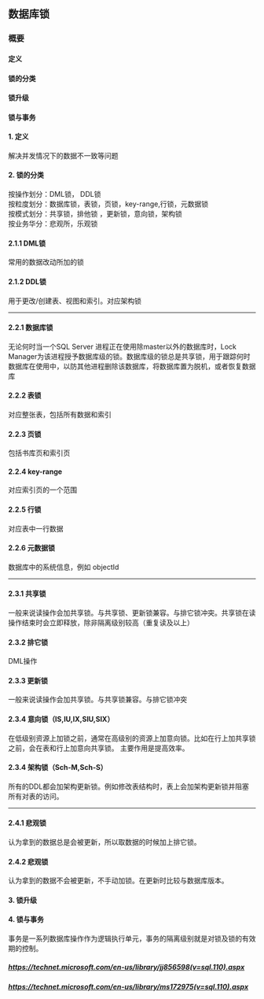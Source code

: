 ## 数据库锁
### 概要
#### 定义
#### 锁的分类
#### 锁升级
#### 锁与事务

#### 1. 定义

解决并发情况下的数据不一致等问题


#### 2. 锁的分类

按操作划分：DML锁， DDL锁  
按粒度划分：数据库锁，表锁，页锁，key-range,行锁，元数据锁  
按模式划分：共享锁，排他锁 ，更新锁，意向锁，架构锁   
按业务华分：悲观所，乐观锁

#### 2.1.1 DML锁  

常用的数据改动所加的锁

#### 2.1.2 DDL锁  

用于更改/创建表、视图和索引。对应架构锁

___


#### 2.2.1 数据库锁

无论何时当一个SQL Server 进程正在使用除master以外的数据库时，Lock Manager为该进程授予数据库级的锁。数据库级的锁总是共享锁，用于跟踪何时数据库在使用中，以防其他进程删除该数据库，将数据库置为脱机，或者恢复数据库

#### 2.2.2 表锁

对应整张表，包括所有数据和索引

#### 2.2.3 页锁

包括书库页和索引页

#### 2.2.4 key-range

对应索引页的一个范围

#### 2.2.5 行锁

对应表中一行数据

#### 2.2.6 元数据锁

数据库中的系统信息，例如 objectId

___

#### 2.3.1 共享锁
一般来说读操作会加共享锁。与共享锁、更新锁兼容。与排它锁冲突。共享锁在读操作结束时会立即释放，除非隔离级别较高（重复读及以上）

#### 2.3.2 排它锁
DML操作

#### 2.3.3 更新锁
一般来说读操作会加共享锁。与共享锁兼容。与排它锁冲突

#### 2.3.4 意向锁（IS,IU,IX,SIU,SIX）
在低级别资源上加锁之前，通常在高级别的资源上加意向锁。比如在行上加共享锁之前，会在表和行上加意向共享锁。
主要作用是提高效率。

#### 2.3.4 架构锁（Sch-M,Sch-S）

所有的DDL都会加架构更新锁。例如修改表结构时，表上会加架构更新锁并阻塞所有对表的访问。

___


#### 2.4.1 悲观锁

认为拿到的数据总是会被更新，所以取数据的时候加上排它锁。

#### 2.4.2 悲观锁

认为拿到的数据不会被更新，不手动加锁。在更新时比较与数据库版本。

#### 3. 锁升级

#### 4. 锁与事务

事务是一系列数据库操作作为逻辑执行单元，事务的隔离级别就是对锁及锁的有效期的控制。



##### https://technet.microsoft.com/en-us/library/jj856598(v=sql.110).aspx

##### https://technet.microsoft.com/en-us/library/ms172975(v=sql.110).aspx
